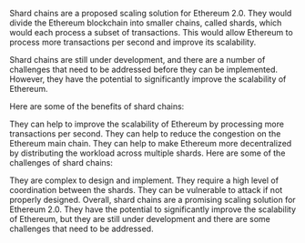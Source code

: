 
Shard chains are a proposed scaling solution for Ethereum 2.0. They would divide the Ethereum blockchain into smaller chains, called shards, which would each process a subset of transactions. This would allow Ethereum to process more transactions per second and improve its scalability.

Shard chains are still under development, and there are a number of challenges that need to be addressed before they can be implemented. However, they have the potential to significantly improve the scalability of Ethereum.

Here are some of the benefits of shard chains:

They can help to improve the scalability of Ethereum by processing more transactions per second.
They can help to reduce the congestion on the Ethereum main chain.
They can help to make Ethereum more decentralized by distributing the workload across multiple shards.
Here are some of the challenges of shard chains:

They are complex to design and implement.
They require a high level of coordination between the shards.
They can be vulnerable to attack if not properly designed.
Overall, shard chains are a promising scaling solution for Ethereum 2.0. They have the potential to significantly improve the scalability of Ethereum, but they are still under development and there are some challenges that need to be addressed.
